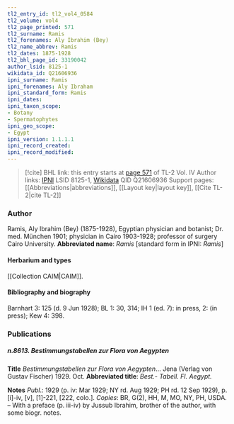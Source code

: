 ```yaml
---
tl2_entry_id: tl2_vol4_0584
tl2_volume: vol4
tl2_page_printed: 571
tl2_surname: Ramis
tl2_forenames: Aly Ibrahim (Bey)
tl2_name_abbrev: Ramis
tl2_dates: 1875-1928
tl2_bhl_page_id: 33190042
author_lsid: 8125-1
wikidata_id: Q21606936
ipni_surname: Ramis
ipni_forenames: Aly Ibraham
ipni_standard_form: Ramis
ipni_dates: 
ipni_taxon_scope: 
- Botany
- Spermatophytes
ipni_geo_scope: 
- Egypt
ipni_version: 1.1.1.1
ipni_record_created: 
ipni_record_modified:
---
```


> [!cite] BHL link: this entry starts at [page 571](https://www.biodiversitylibrary.org/page/33190042) of TL-2 Vol. IV
> Author links: [IPNI](https://www.ipni.org/a/8125-1) LSID 8125-1, [Wikidata](https://www.wikidata.org/wiki/Q21606936) QID Q21606936
> Support pages: [[Abbreviations|abbreviations]], [[Layout key|layout key]], [[Cite TL-2|cite TL-2]]

### Author

Ramis, Aly Ibrahim (Bey) (1875-1928), Egyptian physician and botanist; Dr. med. München 1901; physician in Cairo 1903-1928; professor of surgery Cairo University. 
**Abbreviated name**: *Ramis* \[standard form in IPNI: *Ramis*\]

#### Herbarium and types

[[Collection CAIM|CAIM]].

#### Bibliography and biography

Barnhart 3: 125 (d. 9 Jun 1928); BL 1: 30, 314; IH 1 (ed. 7): in press, 2: (in press); Kew 4: 398.

### Publications

##### n.8613. Bestimmungstabellen zur Flora von Aegypten

**Title**
*Bestimmungstabellen zur Flora von Aegypten*... Jena (Verlag von Gustav Fischer) 1929. Oct.
**Abbreviated title**: *Best.- Tabell. Fl. Aegypt.*

**Notes**
*Publ*.: 1929 (p. iv: Mar 1929; NY rd. Aug 1929; PH rd. 12 Sep 1929), p. \[i\]-iv, \[v\], \[1\]-221, \[222, colo.\]. *Copies*: BR, G(2), HH, M, MO, NY, PH, USDA. – With a preface (p. iii-iv) by Jussub Ibrahim, brother of the author, with some biogr. notes.

